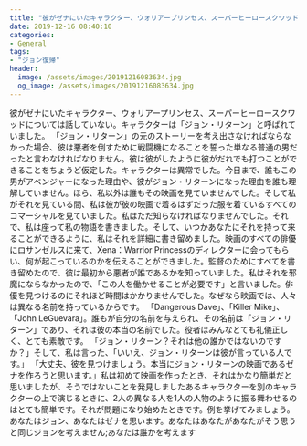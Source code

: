 ```yaml
---
title: "彼がゼナにいたキャラクター、ウォリアープリンセス、スーパーヒーロースクワッドについては話していない。"
date: 2019-12-16 08:40:10
categories:
- General
tags:
- "ジョン復帰"
header:
  image: /assets/images/20191216083634.jpg
  og_image: /assets/images/20191216083634.jpg
---
```


彼がゼナにいたキャラクター、ウォリアープリンセス、スーパーヒーロースクワッドについては話していない。キャラクターは「ジョン・リターン」と呼ばれていました。 「ジョン・リターン」の元のストーリーを考え出さなければならなかった場合、彼は悪者を倒すために戦闘機になることを誓った単なる普通の男だったと言わなければなりません。彼は彼がしたように彼がだれでも打つことができることをちょうど仮定した。キャラクターは異常でした。今日まで、誰もこの男がアベンジャーになった理由や、彼がジョン・リターンになった理由を誰も理解していません。ほら、私以外は誰もその映画を見ていませんでした。そして私がそれを見ている間、私は彼が彼の映画で着るはずだった服を着ているすべてのコマーシャルを見ていました。私はただ知らなければなりませんでした。それで、私は座って私の物語を書きました。そして、いつかあなたにそれを持って来ることができるように、私はそれを詳細に書き留めました。映画のすべての俳優にロサンゼルスに来て、Xena：Warrior Princessのディレクターに会ってもらい、何が起こっているのかを伝えることができました。監督のためにすべてを書き留めたので、彼は最初から悪者が誰であるかを知っていました。私はそれを邪魔にならなかったので、「この人を働かせることが必要です」と言いました。俳優を見つけるのにそれほど時間はかかりませんでした。なぜなら映画では、人々は異なる名前を持っているからです。 「Dangerous Dave」、「Killer Mike」、「John LeGuevara」。誰もが自分の名前を与えられ、その名前は「ジョン・リターン」であり、それは彼の本当の名前でした。役者はみんなとても礼儀正しく、とても素敵です。 「ジョン・リターン？それは他の誰かではないのですか？」そして、私は言った、「いいえ、ジョン・リターンは彼が言っている人です。」 「大丈夫、彼を見つけましょう。本当にジョン・リターンの映画であるゼナを作ろうと思います。」私は初めて映画を作ったとき、それはかなり簡単だと思いましたが、そうではないことを発見しましたあるキャラクターを別のキャラクターの上で演じるときに、2人の異なる人を1人の人物のように振る舞わせるのはとても簡単です。それが問題になり始めたときです。例を挙げてみましょう。あなたはジョン、あなたはゼナを思います。あなたはあなたがあなたがそう思うと同じジョンを考えません;あなたは誰かを考えます
